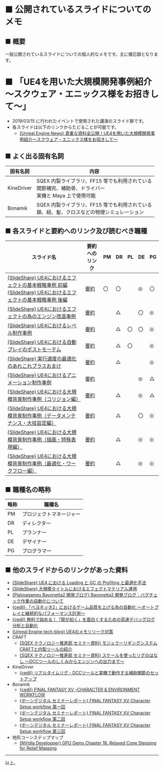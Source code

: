 # ■ 公開されているスライドについてのメモ

## ■ 概要
一般公開されているスライドについての個人的なメモです。主に備忘録となります。

# ■ 「UE4を用いた大規模開発事例紹介～スクウェア・エニックス様をお招きして～」
* 2019/03/15 に行われたイベントで使用された講演のスライド群です。
* 各スライドは以下のリンクからたどることが可能です。
	* [{Unreal Engine News} 貴重な資料全公開！UE4を用いた大規模開発事例紹介～スクウェア・エニックス様をお招きして～](https://www.unrealengine.com/ja/blog/ue4-seminar)

## ■ よく出る固有名詞
| 固有名詞 | 内容 |
| ----- | ----- |
| KineDriver | SQEX 内製ライブラリ、FF15 等でも利用されている<br>関節補完、補助骨、ドライバー<br>実機と Maya 上で使用可能 |
| Bonamik | SQEX 内製ライブラリ、FF15 等でも利用されている<br>鎖、紐、髪、クロスなどの物理シミュレーション |


## ■ 各スライドと要約へのリンク及び読むべき職種
| スライド名 | 要約へのリンク | PM | DR | PL | DE | PG |
| ----- | ----- | ----- | ----- | ----- | ----- | ----- |
| [{SlideShare} UE4におけるエフェクトの基本戦略事例 前編](https://www.slideshare.net/EpicGamesJapan/ue4-138352666)<br>[{SlideShare} UE4におけるエフェクトの基本戦略事例 後編](https://www.slideshare.net/EpicGamesJapan/ue4-138352671) | [要約](20190315_UE4を用いた大規模開発事例紹介～スクウェア・エニックス様をお招きして～/UE4におけるエフェクトの基本戦略事例.md) | 〇 | 〇 | 　 | ◎ | 〇 |
| [{SlideShare} UE4におけるエフェクトの為のエンジン改造事例](https://www.slideshare.net/EpicGamesJapan/ss-137253035) | [要約](20190315_UE4を用いた大規模開発事例紹介～スクウェア・エニックス様をお招きして～/UE4におけるエフェクトの為のエンジン改造事例.md) | 　 | △ | 　 | 〇 | ◎ |
| [{SlideShare} UE4におけるレベル制作事例](https://www.slideshare.net/EpicGamesJapan/ue4-137253034) | [要約](20190315_UE4を用いた大規模開発事例紹介～スクウェア・エニックス様をお招きして～/UE4におけるレベル制作事例.md) | 　 | △ | 〇 | 〇 | ◎ |
| [{SlideShare} UE4における自動プレイのポストモーテム](https://www.slideshare.net/EpicGamesJapan/ue4-137253042) | [要約](20190315_UE4を用いた大規模開発事例紹介～スクウェア・エニックス様をお招きして～/UE4における自動プレイのポストモーテム.md) | 　 | △ | 〇 | 　 | ◎ |
| [{SlideShare} 実行速度の最適化のあれこれプラスおまけ](https://www.slideshare.net/EpicGamesJapan/ss-137253035) | [要約](20190315_UE4を用いた大規模開発事例紹介～スクウェア・エニックス様をお招きして～/実行速度の最適化のあれこれプラスおまけ.md) | 　 | △ | 　 | 　 | ◎ |
| [{SlideShare} UE4におけるアニメーション制作事例](https://www.slideshare.net/EpicGamesJapan/ss-137253035) | [要約](20190315_UE4を用いた大規模開発事例紹介～スクウェア・エニックス様をお招きして～/UE4におけるアニメーション制作事例.md) | 　 | 　 | 　 | ◎ | △ |
| [{SlideShare} UE4における大規模背景制作事例（コリジョン編）](https://www.slideshare.net/EpicGamesJapan/ue4-138425097)| [要約](20190315_UE4を用いた大規模開発事例紹介～スクウェア・エニックス様をお招きして～/UE4における大規模背景制作事例（コリジョン編）.md) | 　 | △ | 　 | ◎ | △ |
| [{SlideShare} UE4における大規模背景制作事例（データメンテナンス・大技設定編）](https://www.slideshare.net/EpicGamesJapan/ue4-137253045)| [要約](20190315_UE4を用いた大規模開発事例紹介～スクウェア・エニックス様をお招きして～/UE4における大規模背景制作事例（データメンテナンス・大技設定編）.md) | 　 | △ | 　 | 〇 | ◎ |
| [{SlideShare} UE4における大規模背景制作事例（描画・特殊表現編）](https://www.slideshare.net/EpicGamesJapan/ue4-139190798)| [要約](20190315_UE4を用いた大規模開発事例紹介～スクウェア・エニックス様をお招きして～/UE4における大規模背景制作事例（描画・特殊表現編）.md) | 　 | △ | 　 | ◎ | ◎ |
| [{SlideShare} UE4における大規模背景制作事例（最適化・ワークフロー編）](https://www.slideshare.net/EpicGamesJapan/ue4-139190804)| [要約](20190315_UE4を用いた大規模開発事例紹介～スクウェア・エニックス様をお招きして～/UE4における大規模背景制作事例（最適化・ワークフロー編）.md) | 　 | △ | 　 | ◎ | ◎ |

## ■ 職種名の略称
| 略称 | 職種名 |
| ----- | ----- |
| PM | プロジェクトマネージャー |
| DR | ディレクター |
| PL | プランナー |
| DE | デザイナー |
| PG | プログラマー |

## ■ 他のスライドからのリンクがあった資料
* [{SlideShare} UE4 における Loading と GC の Profiling と最適化手法](https://www.slideshare.net/EpicGamesJapan/420-ue4loadinggcprofiling-108367408)
* [{SlideShare} 大規模タイトルにおけるエフェクトマテリアル運用](https://www.slideshare.net/EpicGamesJapan/sqex-ue4dd)
* [{Platinagames Bayonetta2 開発ブログ} Bayonetta2 開発ブログ：バグチェック作業の自動化について](https://www.platinumgames.co.jp/dev-bayonetta2/article/881)
* [{cedil} 「ベヨネッタ2」におけるゲーム品質を上げる為の自動化 ～オートプレイと継続的なパフォーマンス計測～](https://cedil.cesa.or.jp/cedil_sessions/view/1454)
* [{cedil} 無料で始める！「龍が如く」を面白くするための高速デバッグログ分析と自動化](https://cedil.cesa.or.jp/cedil_sessions/view/1621)
* [{Unreal Engine tech-blog} UE4のメモリリーク対策](https://www.unrealengine.com/ja/tech-blog/dealing-with-memory-leaks-in-ue4?lang=ja)
* CRAFT
	* [{SQEX テクノロジー推進部 セミナー資料} モジュラーリギングシステム CRAFTと内製ツールの紹介](http://www.jp.square-enix.com/tech/library/pdf/CGWCC2018_CRAFT.pdf)
	* [{SQEX テクノロジー推進部 セミナー資料} スケールを使ったリグのはなし ～DCCツールのしくみからエンジンへの出力まで～](http://www.jp.square-enix.com/tech/library/pdf/RigAndTools_ScaleRig.pdf)
* KineDriver
	* [{cedil} リアルタイムリグ - DCCツールと実機で動作する補助関節のセットアップ](https://cedil.cesa.or.jp/cedil_sessions/view/314)
* Bonamik
	* [{cedil} FINAL FANTASY XV –CHARACTER & ENVIRONMENT WORKFLOW](https://cedil.cesa.or.jp/cedil_sessions/view/1583)
	* [{ボーンデジタル セミナーレポート} FINAL FANTASY XV Character Setup workflow 第一回](https://spark.adobe.com/page/1zsaZLEiCfYtP/)
	* [{ボーンデジタル セミナーレポート} FINAL FANTASY XV Character Setup workflow 第二回](https://spark.adobe.com/page/yolBlKiodzXEh/)
	* [{ボーンデジタル セミナーレポート} FINAL FANTASY XV Character Setup workflow 第三回](https://spark.adobe.com/page/qT5lDllZ9BwdL/)
* 地形コーンステップマップ
	* [{NVidia Developper} GPU Gems Chapter 18. Relaxed Cone Stepping for Relief Mapping](https://developer.nvidia.com/gpugems/GPUGems3/gpugems3_ch18.html)

----
以上。
